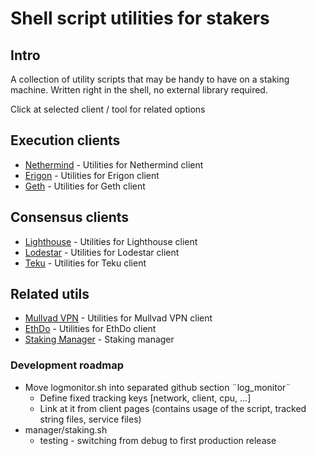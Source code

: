 # Shell script utilities for stakers

## Intro
A collection of utility scripts that may be handy to have on a staking machine. Written right in the shell, no external library required.

Click at selected client / tool for related options

## Execution clients
- [Nethermind](./nethermind) - Utilities for Nethermind client
- [Erigon](./erigon) - Utilities for Erigon client
- [Geth](./geth) - Utilities for Geth client

## Consensus clients
- [Lighthouse](./lighthouse) - Utilities for Lighthouse client
- [Lodestar](./lodestar) - Utilities for Lodestar client
- [Teku](./geth) - Utilities for Teku client

## Related utils
- [Mullvad VPN](./mullvad/README.md) - Utilities for Mullvad VPN client
- [EthDo](./ethdo) - Utilities for EthDo client
- [Staking Manager](./manager) - Staking manager


### Development roadmap
- Move logmonitor.sh into separated github section ¨log_monitor¨
  - Define fixed tracking keys [network, client, cpu, ...]
  - Link at it from client pages (contains usage of the script, tracked string files, service files)
- manager/staking.sh
  - testing - switching from debug to first production release
